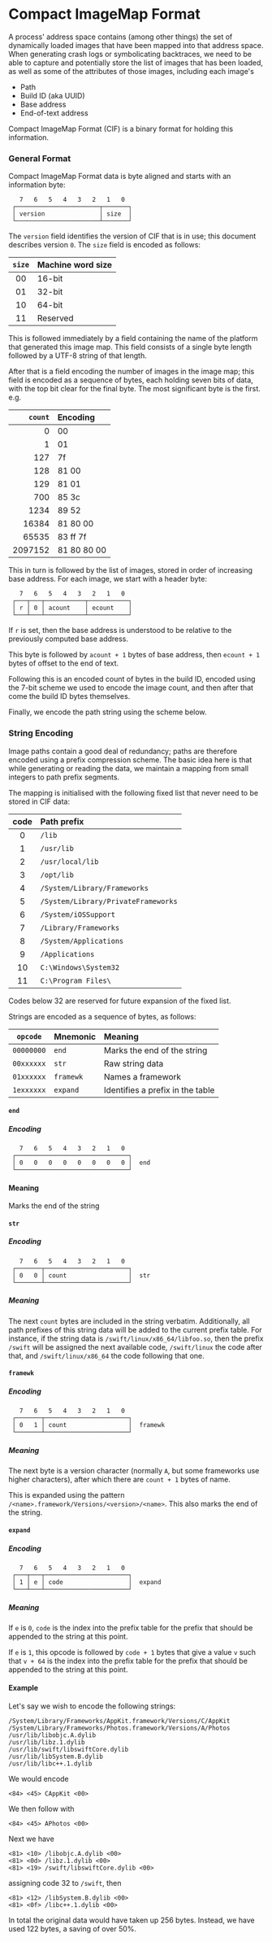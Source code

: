 Compact ImageMap Format
=======================

A process' address space contains (among other things) the set of
dynamically loaded images that have been mapped into that address
space.  When generating crash logs or symbolicating backtraces, we
need to be able to capture and potentially store the list of images
that has been loaded, as well as some of the attributes of those
images, including each image's

- Path
- Build ID (aka UUID)
- Base address
- End-of-text address

Compact ImageMap Format (CIF) is a binary format for holding this
information.

### General Format

Compact ImageMap Format data is byte aligned and starts with an
information byte:

~~~
   7   6   5   4   3   2   1   0
 ┌───────────────────────┬───────┐
 │ version               │ size  │
 └───────────────────────┴───────┘
~~~

The `version` field identifies the version of CIF that is in use; this
document describes version `0`. The `size` field is encoded as
follows:

| `size` | Machine word size |
| :----: | :---------------- |
|   00   | 16-bit            |
|   01   | 32-bit            |
|   10   | 64-bit            |
|   11   | Reserved          |

This is followed immediately by a field containing the name of the platform
that generated this image map.  This field consists of a single byte length
followed by a UTF-8 string of that length.

After that is a field encoding the number of images in the image map;
this field is encoded as a sequence of bytes, each holding seven bits
of data, with the top bit clear for the final byte.  The most
significant byte is the first.  e.g.

| `count` | Encoding    |
| ------: | :---------- |
|       0 | 00          |
|       1 | 01          |
|     127 | 7f          |
|     128 | 81 00       |
|     129 | 81 01       |
|     700 | 85 3c       |
|    1234 | 89 52       |
|   16384 | 81 80 00    |
|   65535 | 83 ff 7f    |
| 2097152 | 81 80 80 00 |

This in turn is followed by the list of images, stored in order of
increasing base address.  For each image, we start with a header byte:

~~~
   7   6   5   4   3   2   1   0
 ┌───┬───┬───────────┬───────────┐
 │ r │ 0 │ acount    │ ecount    │
 └───┴───┴───────────┴───────────┘
~~~

If `r` is set, then the base address is understood to be relative to
the previously computed base address.

This byte is followed by `acount + 1` bytes of base address, then
`ecount + 1` bytes of offset to the end of text.

Following this is an encoded count of bytes in the build ID,
encoded using the 7-bit scheme we used to encode the image count, and
then after that come the build ID bytes themselves.

Finally, we encode the path string using the scheme below.

### String Encoding

Image paths contain a good deal of redundancy; paths are therefore
encoded using a prefix compression scheme.  The basic idea here is
that while generating or reading the data, we maintain a mapping from
small integers to path prefix segments.

The mapping is initialised with the following fixed list that never
need to be stored in CIF data:

| code | Path prefix                         |
| :--: | :---------------------------------- |
|   0  | `/lib`                              |
|   1  | `/usr/lib`                          |
|   2  | `/usr/local/lib`                    |
|   3  | `/opt/lib`                          |
|   4  | `/System/Library/Frameworks`        |
|   5  | `/System/Library/PrivateFrameworks` |
|   6  | `/System/iOSSupport`                |
|   7  | `/Library/Frameworks`               |
|   8  | `/System/Applications`              |
|   9  | `/Applications`                     |
|  10  | `C:\Windows\System32`               |
|  11  | `C:\Program Files\`                 |

Codes below 32 are reserved for future expansion of the fixed list.

Strings are encoded as a sequence of bytes, as follows:

|  `opcode`  | Mnemonic  | Meaning                                   |
| :--------: | :-------- | :---------------------------------------- |
| `00000000` | `end`     | Marks the end of the string               |
| `00xxxxxx` | `str`     | Raw string data                           |
| `01xxxxxx` | `framewk` | Names a framework                         |
| `1exxxxxx` | `expand`  | Identifies a prefix in the table          |

#### `end`

##### Encoding

~~~
   7   6   5   4   3   2   1   0
 ┌───────────────────────────────┐
 │ 0   0   0   0   0   0   0   0 │  end
 └───────────────────────────────┘
~~~

#### Meaning

Marks the end of the string

#### `str`

##### Encoding

~~~
   7   6   5   4   3   2   1   0
 ┌───────┬───────────────────────┐
 │ 0   0 │ count                 │  str
 └───────┴───────────────────────┘
~~~

##### Meaning

The next `count` bytes are included in the string verbatim.
Additionally, all path prefixes of this string data will be added to
the current prefix table.  For instance, if the string data is
`/swift/linux/x86_64/libfoo.so`, then the prefix `/swift` will be
assigned the next available code, `/swift/linux` the code after that,
and `/swift/linux/x86_64` the code following that one.

#### `framewk`

##### Encoding

~~~
   7   6   5   4   3   2   1   0
 ┌───────┬───────────────────────┐
 │ 0   1 │ count                 │  framewk
 └───────┴───────────────────────┘
~~~

##### Meaning

The next byte is a version character (normally `A`, but some
frameworks use higher characters), after which there are `count + 1`
bytes of name.

This is expanded using the pattern
`/<name>.framework/Versions/<version>/<name>`.  This also marks the
end of the string.

#### `expand`

##### Encoding

~~~
   7   6   5   4   3   2   1   0
 ┌───┬───┬───────────────────────┐
 │ 1 │ e │ code                  │  expand
 └───┴───┴───────────────────────┘
~~~

##### Meaning

If `e` is `0`, `code` is the index into the prefix table for the
prefix that should be appended to the string at this point.

If `e` is `1`, this opcode is followed by `code + 1` bytes that give
a value `v` such that `v + 64` is the index into the prefix table for
the prefix that should be appended to the string at this point.

#### Example

Let's say we wish to encode the following strings:

    /System/Library/Frameworks/AppKit.framework/Versions/C/AppKit
    /System/Library/Frameworks/Photos.framework/Versions/A/Photos
    /usr/lib/libobjc.A.dylib
    /usr/lib/libz.1.dylib
    /usr/lib/swift/libswiftCore.dylib
    /usr/lib/libSystem.B.dylib
    /usr/lib/libc++.1.dylib

We would encode

    <84> <45> CAppKit <00>

We then follow with

    <84> <45> APhotos <00>

Next we have

    <81> <10> /libobjc.A.dylib <00>
    <81> <0d> /libz.1.dylib <00>
    <81> <19> /swift/libswiftCore.dylib <00>

assigning code 32 to `/swift`, then

    <81> <12> /libSystem.B.dylib <00>
    <81> <0f> /libc++.1.dylib <00>

In total the original data would have taken up 256 bytes.  Instead, we
have used 122 bytes, a saving of over 50%.
